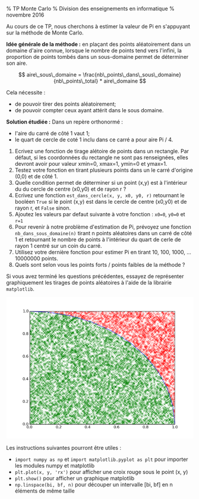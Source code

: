 % TP Monte Carlo
% Division des enseignements en informatique
% novembre 2016


Au cours de ce TP, nous cherchons à estimer la valeur de Pi en s'appuyant sur la méthode de Monte Carlo.

**Idée générale de la méthode :** en plaçant des points aléatoirement dans un domaine d'aire connue, lorsque le nombre de points tend vers l'infini, la proportion de points tombés dans un sous-domaine permet de déterminer son aire. 

$$
aire\_sous\_domaine = \frac{nb\_points\_dans\_sous\_domaine}{nb\_points\_total} * aire\_domaine
$$

Cela nécessite :

* de pouvoir tirer des points aléatoirement;
* de pouvoir compter ceux ayant attérit dans le sous domaine.

**Solution étudiée :**
Dans un repère orthonormé :

* l'aire du carré de côté 1 vaut 1;
* le quart de cercle de coté 1 inclu dans ce carré a pour aire Pi / 4.



1. Ecrivez une fonction de tirage alétoire de points dans un rectangle. Par défaut, si les coordonnées du rectangle ne sont pas renseignées, elles devront avoir pour valeur xmin=0, xmax=1, ymin=0 et ymax=1.
2. Testez votre fonction en tirant plusieurs points dans un le carré d'origine (0,0) et de côté 1.
3. Quelle condition permet de déterminer si un point (x,y) est à l'intérieur du du cercle de centre (x0,y0) et de rayon r ?
4. Ecrivez une fonction `est_dans_cercle(x, y, x0, y0, r)` retournant le booléen `True` si le point (x,y) est dans le cercle de centre (x0,y0) et de rayon r, et `False` sinon.
5. Ajoutez les valeurs par defaut suivante à votre fonction : `x0=0`, `y0=0` et `r=1`
6. Pour revenir à notre problème d'estimation de Pi, prévoyez une fonction `nb_dans_sous_domaine(n)` tirant n points aléatoires dans un carré de côté 1 et retournant le nombre de points à l'intérieur du quart de cerle de rayon 1 centré sur un coin du carré.
7. Utilisez votre dernière fonction pour estimer Pi en tirant 10, 100, 1000, ... 10000000 points.
8. Quels sont selon vous les points forts / points faibles de la méthode ?

Si vous avez terminé les questions précédentes, essayez de représenter graphiquement les tirages de points aléatoires à l'aide de la librairie `matplotlib`.

![Estimation de Pi à l'aide de la méthode de Monte Carlo](img/tp/monte_carlo.png)

Les instructions suivantes pourront être utiles :

* `import numpy as np` et `import matplotlib.pyplot as plt` pour importer les modules numpy et matplotlib
* `plt.plot(x, y, 'rx')` pour afficher une croix rouge sous le point (x, y)
* `plt.show()` pour afficher un graphique matplotlib
* `np.linspace(bi, bf, n)` pour découper un intervalle [bi, bf] en n éléments de même taille
